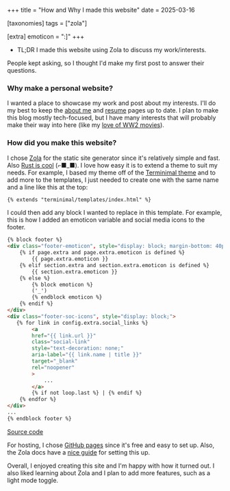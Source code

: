 +++
title = "How and Why I made this website"
date = 2025-03-16

[taxonomies]
tags = ["zola"]

[extra]
emoticon = ":]"
+++

- TL;DR I made this website using Zola to discuss my work/interests.

People kept asking, so I thought I'd make my first post to answer their questions.

### Why make a personal website?
I wanted a place to showcase my work and post about my interests.
I'll do my best to keep the [about me](https://mdberkey.github.io/) and [resume](https://mdberkey.github.io/resume/) pages up to date.
I plan to make this blog mostly tech-focused, but I have many interests that will probably make their way into here (like my [love of WW2 movies](https://letterboxd.com/squidy_pete/film/das-boot/)).

### How did you make this website?
I chose [Zola](https://www.getzola.org/) for the static site generator since it's relatively simple and fast. 
Also [Rust is cool](https://github.blog/developer-skills/programming-languages-and-frameworks/why-rust-is-the-most-admired-language-among-developers/) (⌐■_■).
I love how easy it is to extend a theme to suit my needs. 
For example, I based my theme off of the [Terminimal theme](https://github.com/pawroman/zola-theme-terminimal) and to add more to the templates, I just needed to create one with the same name and a line like this at the top:
```html
{% extends "terminimal/templates/index.html" %}
```
I could then add any block I wanted to replace in this template.
For example, this is how I added an emoticon variable and social media icons to the footer.
```html
{% block footer %}
<div class="footer-emoticon", style="display: block; margin-bottom: 40px;">
    {% if page.extra and page.extra.emoticon is defined %}
        {{ page.extra.emoticon }}
    {% elif section.extra and section.extra.emoticon is defined %}
        {{ section.extra.emoticon }}
    {% else %}
        {% block emoticon %}
        ('_')
        {% endblock emoticon %}
    {% endif %}
</div>
<div class="footer-soc-icons", style="display: block;">
   {% for link in config.extra.social_links %}
        <a
        href="{{ link.url }}"
        class="social-link"
        style="text-decoration: none;"
        aria-label="{{ link.name | title }}"
        target="_blank"
        rel="noopener"
        >
            ...
        </a>
        {% if not loop.last %} | {% endif %}
    {% endfor %}
</div>
...
{% endblock footer %}
```
[Source code](https://github.com/mdberkey/mdberkey.github.io)

For hosting, I chose [GitHub pages](https://pages.github.com/) since it's free and easy to set up. Also, the Zola docs have a [nice guide](https://www.getzola.org/documentation/deployment/github-pages/) for setting this up.

Overall, I enjoyed creating this site and I'm happy with how it turned out.
I also liked learning about Zola and I plan to add more features, such as a light mode toggle.
